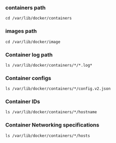 ### containers path

    cd /var/lib/docker/containers

### images path
    cd /var/lib/docker/image


### Container log path
    ls /var/lib/docker/containers/*/*.log*

### Container configs
    ls /var/lib/docker/containers/*/config.v2.json

### Container IDs
    ls /var/lib/docker/containers/*/hostname 

### Container Networking specifications
    ls /var/lib/docker/containers/*/hosts